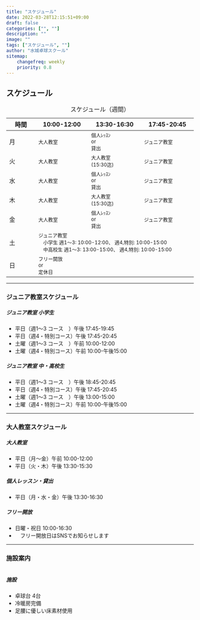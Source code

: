 ```yaml
---
title: "スケジュール"
date: 2022-03-28T12:15:51+09:00
draft: false
categories: ["", ""]
description: ""
image: ""
tags: ["スケジュール", ""]
author: "水城卓球スクール"
sitemap:
    changefreq: weekly
    priority: 0.8
---
```


## スケジュール

<div>
    <div class="col-lg-10 mt-4 position-relative">
        <table class="table caption-top">
        <caption>スケジュール（週間）</caption>
        <thead>
            <tr>
            <th scope="col" width="6%">時間</th>
            <th scope="col" width="9%">10:00-12:00</th>
            <th scope="col" width="9%">13:30-16:30</th>
            <th scope="col" width="9%">17:45-20:45</th>
            </tr>
        </thead>
        <tbody>
            <tr>
            <td>月</td>
            <td><span style="font-size: small;">大人教室</span></td>
            <td><span style="font-size: small;"><span style="display: inline-block;white-space: nowrap;">個人ﾚｯｽﾝ</span><br />or<br />貸出</span></td>
            <td><span style="font-size: small;">ジュニア教室</span></td>
            </tr>
            <tr>
            <td>火</td>
            <td><span style="font-size: small;">大人教室</span></td>
            <td><span style="font-size: small;"><span style="display: inline-block;white-space: nowrap;">大人教室</span><br />(15:30迄)</span></td>
            <td><span style="font-size: small;">ジュニア教室</span></td>
            </tr>
            <tr>
            <td>水</td>
            <td><span style="font-size: small;">大人教室</span></td>
            <td><span style="font-size: small;"><span style="display: inline-block;white-space: nowrap;">個人ﾚｯｽﾝ</span><br />or<br />貸出</span></td>
            <td><span style="font-size: small;">ジュニア教室</span></td>
            </tr>
            <tr>
            <td>木</td>
            <td><span style="font-size: small;">大人教室</span></td>
            <td><span style="font-size: small;"><span style="display: inline-block;white-space: nowrap;">大人教室</span><br />(15:30迄)</span></td>
            <td><span style="font-size: small;">ジュニア教室</span></td>
            </tr>
            <td>金</td>
            <td><span style="font-size: small;">大人教室</span></td>
            <td><span style="font-size: small;"><span style="display: inline-block;white-space: nowrap;">個人ﾚｯｽﾝ</span><br />or<br />貸出</span></td>
            <td><span style="font-size: small;">ジュニア教室</span></td>
            </tr>
            <td>土</td>
            <td colspan="3"><span style="font-size: small;">ジュニア教室<br />　小学生 週1～3: 10:00-12:00、 週4,特別: 10:00-15:00
            <br />　中高校生 週1～3: 13:00-15:00、 週4,特別: 10:00-15:00</span></td>
            </tr>
            <td>日</td>
            <td colspan="3"><span style="font-size: small;"><span style="display: inline-block;white-space: nowrap;">フリー開放</span><br />or<br />定休日</span></td>
            </tr>
        </tbody>
        </table>
    </div>
</div>

<div id="junior" class="pt-4"></div>
<hr />

### ジュニア教室スケジュール

<div class="card bg-transparent mb-4">
	<div class="row">
		<div class="col-md-12 mt-0 mt-md-0">
            <div class="card-body">
            <h5 class="card-title">ジュニア教室 小学生</h5>
            <p class="card-text"></p>
            <ul class="list-group list-group-flush">
            <li class="list-group-item">平日（週1～3 コース　）午後 17:45-19:45</li>
            <li class="list-group-item">平日（週4・特別コース）午後 17:45-20:45</li>
            <li class="list-group-item">土曜（週1～3 コース　）午前 10:00-12:00</li>
            <li class="list-group-item">土曜（週4・特別コース）午前 10:00-午後15:00</li>
            </ul>
            </div>
        </div>
    </div>
	<div class="row">
		<div class="col-md-12 mt-0 mt-md-0">
            <div class="card-body">
            <h5 class="card-title">ジュニア教室 中・高校生</h5>
            <p class="card-text"></p>
            <ul class="list-group list-group-flush">
            <li class="list-group-item">平日（週1～3 コース　）午後 18:45-20:45</li>
            <li class="list-group-item">平日（週4・特別コース）午後 17:45-20:45</li>
            <li class="list-group-item">土曜（週1～3 コース　）午後 13:00-15:00</li>
            <li class="list-group-item">土曜（週4・特別コース）午前 10:00-午後15:00</li>
            </ul>
            </div>
        </div>
	</div>
</div>

<div id="adult" class="pt-4"></div>
<hr />

### 大人教室スケジュール

<div class="card bg-transparent mb-4">
	<div class="row">
		<div class="col-md-12 mt-0 mt-md-0">
            <div class="card-body">
            <h5 class="card-title">大人教室</h5>
            <p class="card-text"></p>
            <ul class="list-group list-group-flush">
            <li class="list-group-item">平日（月～金）午前 10:00-12:00</li>
            <li class="list-group-item">平日（火・木）午後 13:30-15:30</li>
            </ul>
            </div>
        </div>
    </div>
	<div class="row">
		<div class="col-md-12 mt-0 mt-md-0">
            <div class="card-body">
            <h5 class="card-title">個人レッスン・貸出</h5>
            <p class="card-text"></p>
            <ul class="list-group list-group-flush">
            <li class="list-group-item">平日（月・水・金）午後 13:30-16:30</li>
            </ul>
            </div>
        </div>
	</div>
	<div class="row">
		<div class="col-md-12 mt-0 mt-md-0">
            <div class="card-body">
            <h5 class="card-title">フリー開放</h5>
            <p class="card-text"></p>
            <ul class="list-group list-group-flush">
            <li class="list-group-item">日曜・祝日 10:00-16:30</li>
            <li class="list-group-item">　フリー開放日はSNSでお知らせします</li>
            </ul>
            </div>
        </div>
	</div>
</div>

<div id="facility" class="pt-4"></div>
<hr />


### 施設案内

<div class="card bg-transparent mb-4">
	<div class="row">
		<div class="col-md-5">
			<img class="rounded-3" src="/images/blog/100.jpg" alt="">
		</div>
		<div class="col-md-7 mt-3 mt-md-0">
        <div class="card-body">
            <h5 class="card-title">施設</h5>
            <p class="card-text"></p>
            <ul class="list-group list-group-flush">
            <li class="list-group-item">卓球台  4台</li>
            <li class="list-group-item">冷暖房完備</li>
            <li class="list-group-item">足腰に優しい床素材使用</li>
            </ul>
        </div>
        <div class="card-footer">
            <small class="text-muted"></small>
        </div>
		</div>
	</div>
</div>
